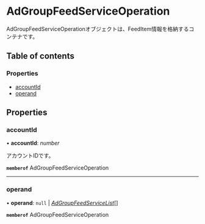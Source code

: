 # AdGroupFeedServiceOperation


<div lang=\"ja\">AdGroupFeedServiceOperationオブジェクトは、FeedItem情報を格納するコンテナです。</div> 

## Table of contents

### Properties

- [accountId](adgroupfeedserviceoperation.md#accountid)
- [operand](adgroupfeedserviceoperation.md#operand)

## Properties

### accountId

• **accountId**: *number*

<div lang=\"ja\">アカウントIDです。</div> 

**`memberof`** AdGroupFeedServiceOperation

___

### operand

• **operand**: ``null`` \| [*AdGroupFeedServiceList*](adgroupfeedservicelist.md)[]

**`memberof`** AdGroupFeedServiceOperation
